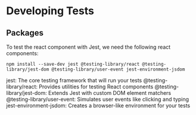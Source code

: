 # Developing Tests

## Packages

To test the react component with Jest, we need the following react components:

`npm install --save-dev jest @testing-library/react @testing-library/jest-dom @testing-library/user-event jest-environment-jsdom`

jest: The core testing framework that will run your tests
@testing-library/react: Provides utilities for testing React components
@testing-library/jest-dom: Extends Jest with custom DOM element matchers
@testing-library/user-event: Simulates user events like clicking and typing
jest-environment-jsdom: Creates a browser-like environment for your tests
